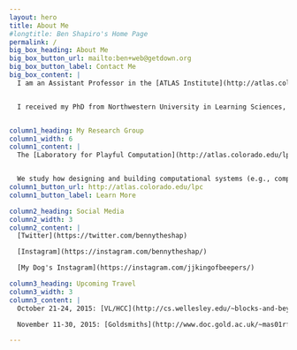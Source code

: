 ```yaml
---
layout: hero
title: About Me
#longtitle: Ben Shapiro's Home Page 
permalink: /
big_box_heading: About Me
big_box_button_url: mailto:ben+web@getdown.org
big_box_button_label: Contact Me
big_box_content: |
  I am an Assistant Professor in the [ATLAS Institute](http://atlas.colorado.edu), the [Department of Computer Science](http://www.colorado.edu/cs/), and (by courtesy) the [School of Education](http://www.colorado.edu/education/) at the University of Colorado *Boulder*.


  I received my PhD from Northwestern University in Learning Sciences, and was a postdoctoral fellow in the Games+Learning+Society group at the Wisconsin Institutes for Discovery at the University of Wisconsin, Madison. I studied computer science and cognitive science at the University of California, San Diego, where I was a member of the Distributed Cognition and Human-Computer Interaction Lab. Prior to arriving at CU, I was a professor at Tufts University.


column1_heading: My Research Group
column1_width: 6
column1_content: |
  The [Laboratory for Playful Computation](http://atlas.colorado.edu/lpc) creates  [playful](http://codingconduct.cc/Paideia-as-Paidia) and [constructionist](http://llk.media.mit.edu/courses/readings/Papert-Big-Idea.pdf) learning environments.


  We study how designing and building computational systems (e.g., computer music systems) can empower young people to learn through  pursuing  personal interests. To do so, we create new technologies for learning and investigate how people, including students and teachers, use them to learn together.
column1_button_url: http://atlas.colorado.edu/lpc
column1_button_label: Learn More

column2_heading: Social Media
column2_width: 3
column2_content: |
  [Twitter](https://twitter.com/bennytheshap)

  [Instagram](https://instagram.com/bennytheshap/)

  [My Dog's Instagram](https://instagram.com/jjkingofbeepers/)

column3_heading: Upcoming Travel
column3_width: 3
column3_content: |
  October 21-24, 2015: [VL/HCC](http://cs.wellesley.edu/~blocks-and-beyond/) *Atlanta*

  November 11-30, 2015: [Goldsmiths](http://www.doc.gold.ac.uk/~mas01rf/Rebecca_Fiebrink_Goldsmiths/welcome.html) *London*

---
```


